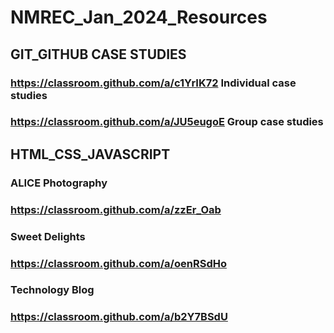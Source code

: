 # NMREC_Jan_2024_Resources
## GIT_GITHUB CASE STUDIES
### https://classroom.github.com/a/c1YrIK72     Individual case studies

### https://classroom.github.com/a/JU5eugoE    Group case studies

## HTML_CSS_JAVASCRIPT
 ### ALICE Photography 
###  https://classroom.github.com/a/zzEr_Oab

### Sweet Delights
### https://classroom.github.com/a/oenRSdHo

### Technology Blog
### https://classroom.github.com/a/b2Y7BSdU

